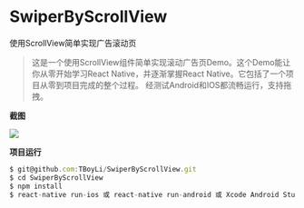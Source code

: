 # SwiperByScrollView
使用ScrollView简单实现广告滚动页

> 这是一个使用ScrollView组件简单实现滚动广告页Demo。这个Demo能让你从零开始学习React Native，并逐渐掌握React Native。它包括了一个项目从零到项目完成的整个过程。
> 经测试Android和IOS都流畅运行，支持拖拽。

**截图**

![](https://github.com/TBoyLi/PropertyManager/raw/master/sreenshot.png)

**项目运行**
```javascript
$ git@github.com:TBoyLi/SwiperByScrollView.git
$ cd SwiperByScrollView
$ npm install
$ react-native run-ios 或 react-native run-android 或 Xcode Android Studio 发开相应的项目运行
